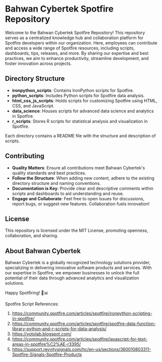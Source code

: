 # Bahwan Cybertek Spotfire Repository

Welcome to the Bahwan Cybertek Spotfire Repository! This repository serves as a centralized knowledge hub and collaboration platform for Spotfire developers within our organization. Here, employees can contribute and access a wide range of Spotfire resources, including scripts, dashboards, tips, releases, and more. By sharing our expertise and best practices, we aim to enhance productivity, streamline development, and foster innovation across projects.

## Directory Structure

- **ironpython_scripts**: Contains IronPython scripts for Spotfire.
- **python_scripts**: Includes Python scripts for Spotfire data analysis.
- **html_css_js_scripts**: Holds scripts for customizing Spotfire using HTML, CSS, and JavaScript.
- **data_science**: Houses scripts for advanced data science and analytics in Spotfire.
- **r_scripts**: Stores R scripts for statistical analysis and visualization in Spotfire.

Each directory contains a README file with the structure and description of scripts.

## Contributing

- **Quality Matters**: Ensure all contributions meet Bahwan Cybertek's quality standards and best practices.
- **Follow the Structure**: When adding new content, adhere to the existing directory structure and naming conventions.
- **Documentation is Key**: Provide clear and descriptive comments within scripts and dashboards to aid understanding and reuse.
- **Engage and Collaborate**: Feel free to open issues for discussions, report bugs, or suggest new features. Collaboration fuels innovation!

## License

This repository is licensed under the MIT License, promoting openness, collaboration, and sharing.

## About Bahwan Cybertek

Bahwan Cybertek is a globally recognized technology solutions provider, specializing in delivering innovative software products and services. With our expertise in Spotfire, we empower businesses to unlock the full potential of their data through advanced analytics and visualization solutions.

Happy Spotfiring! 🚀📊

Spotfire Script References: 
1. https://community.spotfire.com/articles/spotfire/ironpython-scripting-in-spotfire/
2. https://community.spotfire.com/articles/spotfire/spotfire-data-function-library-python-and-r-scripts-for-data-analysis/
3. https://votolab.blogspot.com/
4. https://community.spotfire.com/articles/spotfire/javascript-for-text-areas-in-spotfire%C2%AE-r3395/
5. https://support.revvitysignals.com/hc/en-us/sections/360010803311-Spotfire-Signals-Spotfire-Products
